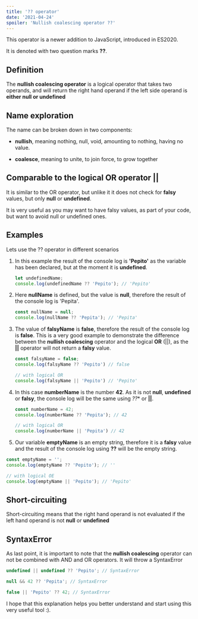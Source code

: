 ```yaml
---
title: '?? operator'
date: '2021-04-24'
spoiler: 'Nullish coalescing operator ??'
---
```


This operator is a newer addition to JavaScript, introduced in ES2020.

It is denoted with two question marks  **??**.

## Definition

The **nullish coalescing operator** is a logical operator that takes two operands, and will return the right hand operand if the left side operand is **either null or undefined**

## Name exploration

The name can be broken down in two components:

- **nullish**, meaning nothing, null, void, amounting to nothing, having no value.

- **coalesce**, meaning to unite, to join force, to grow together

## Comparable to the logical OR operator **||**

It is similar to the OR operator, but unlike it it does not check for **falsy** values, but only **null** or **undefined**.

It is very useful as you may want to have falsy values, as part of your code, but want to avoid null or undefined ones.  

## Examples

Lets use the ?? operator in different scenarios

1. In this example the result of the console log is **'Pepito'**
as the variable has been declared, but at the moment it is **undefined**.

    ```js
    let undefinedName;
    console.log(undefinedName ?? 'Pepito'); // 'Pepito'
    ```

2. Here **nullName** is defined, but the value is **null**, therefore the result of the console log is 'Pepita'.

    ```js
    const nullName = null;
    console.log(nullName ?? 'Pepita'); // 'Pepita'
    ```

3. The value of **falsyName** is **false**, therefore the result of the console log is **false**.  This is a very good example to demonstrate the difference between the **nullish coalescing** operator and the logical **OR** (||), as the **||** operator will not return a **falsy** value.

    ```js
    const falsyName = false;
    console.log(falsyName ?? 'Pepito') // false

    // with logical OR
    console.log(falsyName || 'Pepito') // 'Pepito'
    ```

4. In this case **numberName** is the number **42**.  As it is not **null**, **undefined** or **falsy**, the console log will be the same using *??** or **||**.

    ```js
    const numberName = 42;
    console.log(numberName ?? 'Pepita'); // 42

    // with logical OR
    console.log(numberName || 'Pepita') // 42
    ```

5. Our variable **emptyName** is an empty string, therefore it is a **falsy** value and the result of the console log using **??** will be the empty string.

```js
const emptyName = '';
console.log(emptyName ?? 'Pepito'); // ''

// with logical OE
console.log(emptyName || 'Pepito'); // 'Pepito'
```

## Short-circuiting

Short-circuiting means that the right hand operand is not evaluated if the left hand operand is not **null** or **undefined**

## SyntaxError

As last point, it is important to note that the **nullish coalescing** operator can not be combined with AND and OR operators.  It will throw a SyntaxError

```js
undefined || undefined ?? 'Pepito'; // SyntaxError

null && 42 ?? 'Pepita'; // SyntaxError

false || 'Pepito' ?? 42; // SyntaxError
```

I hope that this explanation helps you better understand and start using this very useful tool :).

